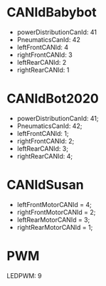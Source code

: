 # CANIdBabybot
- powerDistributionCanId: 41
- PneumaticsCanId: 42
- leftFrontCANId: 4
- rightFrontCANId: 3
- leftRearCANId:  2
- rightRearCANId:  1

# CANIdBot2020
- powerDistributionCanId: 41;
- PneumaticsCanId: 42;
- leftFrontCANId: 1;
- rightFrontCANId: 2;
- leftRearCANId: 3;
- rightRearCANId: 4;

# CANIdSusan
- leftFrontMotorCANId = 4;
- rightFrontMotorCANId = 2;
- leftRearMotorCANId = 3;
- rightRearMotorCANId = 1;

# PWM
LEDPWM: 9